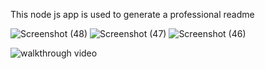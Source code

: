 
This node js app is used to generate a professional readme

![Screenshot (48)](https://user-images.githubusercontent.com/77637862/112901636-ddc4f280-9099-11eb-83bd-4bb463e9e543.png)
![Screenshot (47)](https://user-images.githubusercontent.com/77637862/112901651-e0bfe300-9099-11eb-8ecd-5e29d9c8b938.png)
![Screenshot (46)](https://user-images.githubusercontent.com/77637862/112901655-e289a680-9099-11eb-85ee-96b416a5fa52.png)

<!--Walkthrough video-->
![walkthrough video](https://drive.google.com/file/d/11NeNmD_eoZegelecmbGq_rGi5-iKFibr/view)